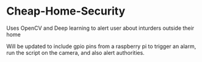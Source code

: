 # Cheap-Home-Security
Uses OpenCV and Deep learning to alert user about inturders outside their home

Will be updated to include gpio pins from a raspberry pi to trigger an alarm, run the script on the camera, and also alert authorities.
